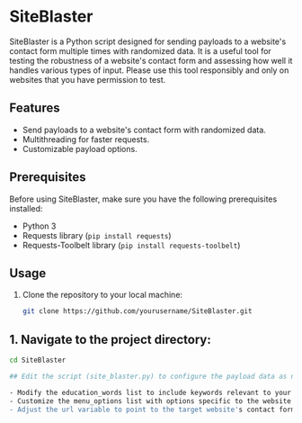 # SiteBlaster

SiteBlaster is a Python script designed for sending payloads to a website's contact form multiple times with randomized data. It is a useful tool for testing the robustness of a website's contact form and assessing how well it handles various types of input. Please use this tool responsibly and only on websites that you have permission to test.

## Features

- Send payloads to a website's contact form with randomized data.
- Multithreading for faster requests.
- Customizable payload options.

## Prerequisites

Before using SiteBlaster, make sure you have the following prerequisites installed:

- Python 3
- Requests library (`pip install requests`)
- Requests-Toolbelt library (`pip install requests-toolbelt`)

## Usage

1. Clone the repository to your local machine:

   ```bash
   git clone https://github.com/yourusername/SiteBlaster.git
## 1. Navigate to the project directory:

```bash
cd SiteBlaster

## Edit the script (site_blaster.py) to configure the payload data as needed:

- Modify the education_words list to include keywords relevant to your testing.
- Customize the menu_options list with options specific to the website you're testing.
- Adjust the url variable to point to the target website's contact form.
